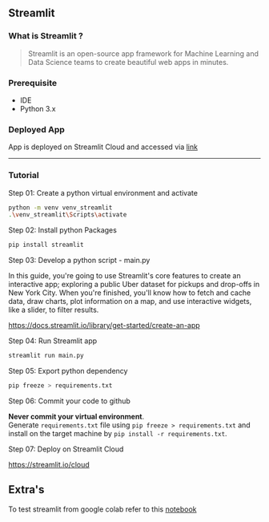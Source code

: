 
## Streamlit

### What is Streamlit ?
> Streamlit is an open-source app framework for Machine Learning and Data Science teams to create beautiful web apps in minutes.

### Prerequisite
* IDE
* Python 3.x

### Deployed App

App is deployed on Streamlit Cloud and accessed via [link](https://piyush-an-damg7245-spring23-streamlitmain-drkgeo.streamlit.app/)

---

### Tutorial

Step 01: Create a python virtual environment and activate
```bash
python -m venv venv_streamlit
.\venv_streamlit\Scripts\activate
```

Step 02: Install python Packages
```bash
pip install streamlit
```
Step 03: Develop a python script - main.py

In this guide, you're going to use Streamlit's core features to create an interactive app; exploring a public Uber dataset for pickups and drop-offs in New York City. When you're finished, you'll know how to fetch and cache data, draw charts, plot information on a map, and use interactive widgets, like a slider, to filter results.

https://docs.streamlit.io/library/get-started/create-an-app

Step 04: Run Streamlit app
```bash
streamlit run main.py
```

Step 05: Export python dependency
```bash
pip freeze > requirements.txt
```

Step 06: Commit your code to github

**Never commit your virtual environment**. <br> 
Generate `requirements.txt` file using `pip freeze > requirements.txt` and install on the target machine by `pip install -r requirements.txt`.

Step 07: Deploy on Streamlit Cloud

https://streamlit.io/cloud


## Extra's

To test streamlit from google colab refer to this [notebook](/streamlit/streamlit_colab.ipynb)